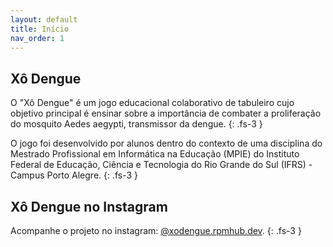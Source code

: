 ```yaml
---
layout: default
title: Início
nav_order: 1
---
```


## Xô Dengue

O "Xô Dengue" é um jogo educacional colaborativo de tabuleiro cujo objetivo
principal é ensinar sobre a importância de combater a proliferação do mosquito
Aedes aegypti, transmissor da dengue.
{: .fs-3 }

O jogo foi desenvolvido por alunos dentro do contexto de uma disciplina do
Mestrado Profissional em Informática na Educação (MPIE) do Instituto Federal de
Educação, Ciência e Tecnologia do Rio Grande do Sul (IFRS) - Campus Porto Alegre.
{: .fs-3 }

## Xô Dengue no Instagram

Acompanhe o projeto no instagram:
[@xodengue.rpmhub.dev](https://www.instagram.com/xodengue.rpmhub.dev/).
{: .fs-3 }

